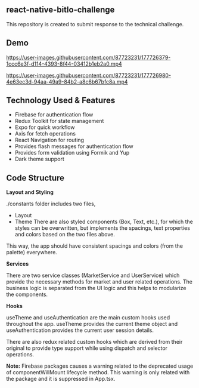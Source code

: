 ## react-native-bitlo-challenge
This repository is 	created to submit response to the technical challenge.


## Demo


https://user-images.githubusercontent.com/87723231/177726379-1ccc6e3f-d114-4393-8f44-03412b1eb2a0.mp4

https://user-images.githubusercontent.com/87723231/177726980-4e63ec3d-94aa-49a9-84b2-a8c6b67bfc8a.mp4



## Technology Used & Features
- Firebase for authentication flow
- Redux Toolkit for state management
- Expo for quick workflow
- Axis for fetch operations
- React Navigation for routing
- Provides flash messages for authentication flow
- Provides form validation using Formik and Yup
- Dark theme support

## Code Structure
**Layout and Styling**

./constants folder includes two files,
- Layout
- Theme
There are also styled components (Box, Text, etc.), for which the styles can be overwritten, but implements the spacings, text properties and colors based on the two files above.

This way, the app should have consistent spacings and colors (from the palette) everywhere.

**Services**

There are two service classes (MarketService and UserService) which provide the necessary methods for market and user related operations. The business logic is separated from the UI logic and this helps to modularize the components.

**Hooks**

useTheme and useAuthentication are the main custom hooks used throughout the app. useTheme provides the current theme object and useAuthentication provides the current user session details.

There are also redux related custom hooks which are derived from their original to provide type support while using dispatch and selector operations.

**Note:**
Firebase packages causes a warning related to the deprecated usage of componentWillMount lifecycle method. This warning is only related with the package and it is suppressed in App.tsx.
